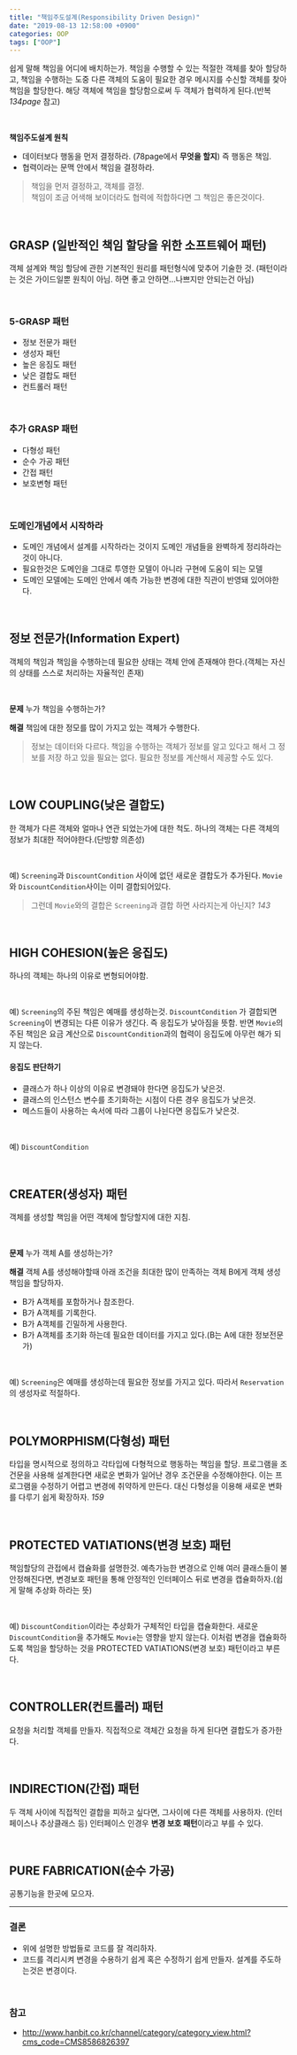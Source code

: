 ```yaml
---
title: "책임주도설계(Responsibility Driven Design)"
date: "2019-08-13 12:58:00 +0900"
categories: OOP
tags: ["OOP"]
---
```


쉽게 말해 책임을 어디에 배치하는가. 책임을 수행할 수 있는 적절한 객체를 찾아 할당하고, 책임을 수행하는 도중 다른 객체의 도움이 필요한 경우 메시지를 수신할 객체를 찾아 책임을 할당한다. 해당 객체에 책임을 할당함으로써 두 객체가 협력하게 된다.(반복 *134page* 참고)

<br>

**책임주도설계 원칙**

- 데이터보다 행동을 먼저 결정하라. (78page에서 **무엇을 할지**) 즉 행동은 책임.
- 협력이라는 문맥 안에서 책임을 결정하라.

> 책임을 먼저 결정하고, 객체를 결정.<br>책임이 조금 어색해 보이더라도 협력에 적합하다면 그 책임은 좋은것이다. 

<br>

## GRASP (일반적인 책임 할당을 위한 소프트웨어 패턴)

객체 설계와 책임 할당에 관한 기본적인 원리를 패턴형식에 맞추어 기술한 것. (패턴이라는 것은 가이드일뿐 원칙이 아님. 하면 좋고 안하면...나쁘지만 안되는건 아님)

<br>

### 5-GRASP 패턴
- 정보 전문가 패턴
- 생성자 패턴
- 높은 응짐도 패턴
- 낮은 결합도 패턴
- 컨트롤러 패턴

<br>

### 추가 GRASP 패턴
- 다형성 패턴
- 순수 가공 패턴
- 간접 패턴
- 보호변형 패턴

<br>

### 도메인개념에서 시작하라

- 도메인 개념에서 설계를 시작하라는 것이지 도메인 개념들을 완벽하게 정리하라는 것이 아니다.
- 필요한것은 도메인을 그대로 투영한 모델이 아니라 구현에 도움이 되는 모델
- 도메인 모델에는 도메인 안에서 예측 가능한 변경에 대한 직관이 반영돼 있어야한다.

<br>

## 정보 전문가(Information Expert)

객체의 책임과 책임을 수행하는데 필요한 상태는 객체 안에 존재해야 한다.(객체는 자신의 상태를 스스로 처리하는 자율적인 존재)

<br>

**문제**
누가 책임을 수행하는가?

**해결**
책임에 대한 정모를 많이 가지고 있는 객체가 수행한다.

> 정보는 데이터와 다르다. 책임을 수행하는 객체가 정보를 알고 있다고 해서 그 정보를 저장 하고 있을 필요는 없다. 필요한 정보를 계산해서 제공할 수도 있다.

<br>

## LOW COUPLING(낮은 결합도)

한 객체가 다른 객체와 얼마나 연관 되었는가에 대한 척도. 하나의 객체는 다른 객체의 정보가 최대한 적어야한다.(단방향 의존성)

<br>

예) `Screening`과 `DiscountCondition` 사이에 없던 새로운 결합도가 추가된다.
`Movie`와 `DiscountCondition`사이는 이미 결합되어있다.

> 그런데 `Movie`와의 결합은 `Screening`과 결합 하면 사라지는게 아닌지? *143*

<br>

## HIGH COHESION(높은 응집도)

하나의 객체는 하나의 이유로 변형되어야함.

<br>

예) `Screening`의 주된 책임은 예매를 생성하는것. `DiscountCondition` 가 결합되면 `Screening`이 변경되는 다른 이유가 생긴다. 즉 응집도가 낮아짐을 뜻함.
반면 `Movie`의 주된 책임은 요금 계산으로 `DiscountCondition`과의 협력이 응집도에 아무런 해가 되지 않는다.

#### 응집도 판단하기 
- 클래스가 하나 이상의 이유로 변경돼야 한다면 응집도가 낮은것.
- 클래스의 인스턴스 변수를 초기화하는 시점이 다른 경우 응집도가 낮은것.
- 메스드들이 사용하는 속서에 따라 그룹이 나뉜다면 응집도가 낮은것.

<br>

예) `DiscountCondition`

<br>

## CREATER(생성자) 패턴

객체를 생성할 책임을 어떤 객체에 할당할지에 대한 지침.

<br>


**문제**
누가 객체 A를 생성하는가?

**해결**
객체 A를 생성해야할때 아래 조건을 최대한 많이 만족하는 객체 B에게 객체 생성 책임을 할당하자.

- B가 A객체를 포함하거나 참조한다.
- B가 A객체를 기록한다.
- B가 A객체를 긴밀하게 사용한다.
- B가 A객체를 초기화 하는데 필요한 데이터를 가지고 있다.(B는 A에 대한 정보전문가)

<br>

예) ``Screening``은 예매를 생성하는데 필요한 정보를 가지고 있다. 따라서 `Reservation`의 생성자로 적절하다.

<br>

## POLYMORPHISM(다형성) 패턴

타입을 명시적으로 정의하고 각타입에 다형적으로 행동하는 책임을 할당. 프로그램을 조건문을 사용해 설계한다면 새로운 변화가 일어난 경우 조건문을 수정해야한다. 이는 프로그램을 수정하기 어렵고 변경에 취약하게 만든다. 대신 다형성을 이용해 새로운 변화를 다루기 쉽게 확장하자. *159*

<br>

## PROTECTED VATIATIONS(변경 보호) 패턴

책임할당의 관접에서 캡슐화를 설명한것. 예측가능한 변경으로 인해 여러 클래스들이 불안정해진다면, 변경보호 패턴을 통해 안정적인 인터페이스 뒤로 변경을 캡슐화하자.(쉽게 말해 추상화 하라는 뜻)

<br>

예) `DiscountCondition`이라는 추상화가 구체적인 타입을 캡슐화한다. 새로운 `DiscountCondition`을 추가해도 `Movie`는 영향을 받지 않는다. 이처럼 변경을 캡슐화하도록 책임을 할당하는 것을 PROTECTED VATIATIONS(변경 보호) 패턴이라고 부른다.

<br>

## CONTROLLER(컨트롤러) 패턴

요청을 처리할 객체를 만들자. 직접적으로 객체간 요청을 하게 된다면 결합도가 증가한다.

<br>

## INDIRECTION(간접) 패턴

두 객체 사이에 직접적인 결합을 피하고 싶다면, 그사이에 다른 객체를 사용하자. (인터페이스나 추상클래스 등) 인터페이스 인경우 **변경 보호 패턴**이라고 부를 수 있다.

<br>

## PURE FABRICATION(순수 가공)

공통기능을 한곳에 모으자. 


-----------

### 결론

- 위에 설명한 방법들로 코드를 잘 격리하자.
- 코드를 격리시켜 변경을 수용하기 쉽게 혹은 수정하기 쉽게 만들자. 설계를 주도하는것은 변경이다.

<br>


### 참고
- http://www.hanbit.co.kr/channel/category/category_view.html?cms_code=CMS8586826397



